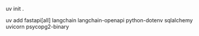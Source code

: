 uv init .

uv add fastapi[all] langchain langchain-openapi python-dotenv sqlalchemy uvicorn psycopg2-binary